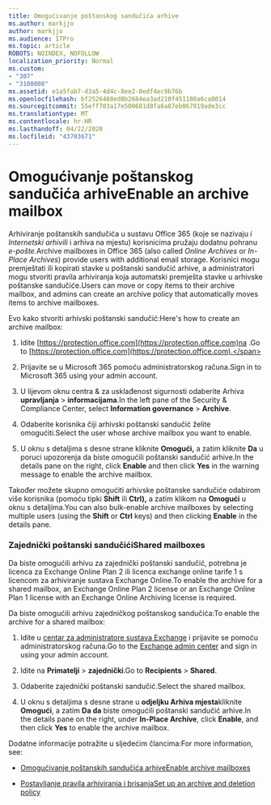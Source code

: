 ```yaml
---
title: Omogućivanje poštanskog sandučića arhive
ms.author: markjjo
author: markjjo
ms.audience: ITPro
ms.topic: article
ROBOTS: NOINDEX, NOFOLLOW
localization_priority: Normal
ms.custom:
- "307"
- "3100008"
ms.assetid: e1a5fab7-d3a5-4d4c-8ee2-0edf4ec9b76b
ms.openlocfilehash: bf2526460ed8b2684ea3ad210f451180a6ca8014
ms.sourcegitcommit: 55eff703a17e500681d8fa6a87eb067019ade3cc
ms.translationtype: MT
ms.contentlocale: hr-HR
ms.lasthandoff: 04/22/2020
ms.locfileid: "43703671"
---
```

# <a name="enable-an-archive-mailbox"></a><span data-ttu-id="669d6-102">Omogućivanje poštanskog sandučića arhive</span><span class="sxs-lookup"><span data-stu-id="669d6-102">Enable an archive mailbox</span></span>

<span data-ttu-id="669d6-103">Arhiviranje poštanskih sandučića u sustavu Office 365 (koje se nazivaju *i Internetski arhivili* i arhiva na mjestu) korisnicima pružaju dodatnu pohranu *e-pošte.*</span><span class="sxs-lookup"><span data-stu-id="669d6-103">Archive mailboxes in Office 365 (also called *Online Archives* or *In-Place Archives*) provide users with additional email storage.</span></span> <span data-ttu-id="669d6-104">Korisnici mogu premještati ili kopirati stavke u poštanski sandučić arhive, a administratori mogu stvoriti pravila arhiviranja koja automatski premješta stavke u arhivske poštanske sandučiće.</span><span class="sxs-lookup"><span data-stu-id="669d6-104">Users can move or copy items to their archive mailbox, and admins can create an archive policy that automatically moves items to archive mailboxes.</span></span>
  
<span data-ttu-id="669d6-105">Evo kako stvoriti arhivski poštanski sandučić:</span><span class="sxs-lookup"><span data-stu-id="669d6-105">Here's how to create an archive mailbox:</span></span>
  
1. <span data-ttu-id="669d6-106">Idite [https://protection.office.com](https://protection.office.com)na .</span><span class="sxs-lookup"><span data-stu-id="669d6-106">Go to [https://protection.office.com](https://protection.office.com).</span></span>

2. <span data-ttu-id="669d6-107">Prijavite se u Microsoft 365 pomoću administratorskog računa.</span><span class="sxs-lookup"><span data-stu-id="669d6-107">Sign in to Microsoft 365 using your admin account.</span></span>

3. <span data-ttu-id="669d6-108">U lijevom oknu centra &amp; za usklađenost sigurnosti odaberite Arhiva **upravljanja** \> **informacijama**.</span><span class="sxs-lookup"><span data-stu-id="669d6-108">In the left pane of the Security &amp; Compliance Center, select **Information governance** \> **Archive**.</span></span>

4. <span data-ttu-id="669d6-109">Odaberite korisnika čiji arhivski poštanski sandučić želite omogućiti.</span><span class="sxs-lookup"><span data-stu-id="669d6-109">Select the user whose archive mailbox you want to enable.</span></span>

5. <span data-ttu-id="669d6-110">U oknu s detaljima s desne strane kliknite **Omogući,** a zatim kliknite **Da** u poruci upozorenja da biste omogućili poštanski sandučić arhive.</span><span class="sxs-lookup"><span data-stu-id="669d6-110">In the details pane on the right, click **Enable** and then click **Yes** in the warning message to enable the archive mailbox.</span></span>

<span data-ttu-id="669d6-111">Također možete skupno omogućiti arhivske poštanske sandučiće odabirom više korisnika (pomoću tipki **Shift** ili **Ctrl),** a zatim klikom na **Omogući** u oknu s detaljima.</span><span class="sxs-lookup"><span data-stu-id="669d6-111">You can also bulk-enable archive mailboxes by selecting multiple users (using the **Shift** or **Ctrl** keys) and then clicking **Enable** in the details pane.</span></span>
  
### <a name="shared-mailboxes"></a><span data-ttu-id="669d6-112">Zajednički poštanski sandučići</span><span class="sxs-lookup"><span data-stu-id="669d6-112">Shared mailboxes</span></span>

<span data-ttu-id="669d6-113">Da biste omogućili arhivu za zajednički poštanski sandučić, potrebna je licenca za Exchange Online Plan 2 ili licenca exchange online tarife 1 s licencom za arhiviranje sustava Exchange Online.</span><span class="sxs-lookup"><span data-stu-id="669d6-113">To enable the archive for a shared mailbox, an Exchange Online Plan 2 license or an Exchange Online Plan 1 license with an Exchange Online Archiving license is required.</span></span>  

<span data-ttu-id="669d6-114">Da biste omogućili arhivu zajedničkog poštanskog sandučića:</span><span class="sxs-lookup"><span data-stu-id="669d6-114">To enable the archive for a shared mailbox:</span></span>

1. <span data-ttu-id="669d6-115">Idite u [centar za administratore sustava Exchange](https://outlook.office365.com/ecp) i prijavite se pomoću administratorskog računa.</span><span class="sxs-lookup"><span data-stu-id="669d6-115">Go to the [Exchange admin center](https://outlook.office365.com/ecp) and sign in using your admin account.</span></span>

2. <span data-ttu-id="669d6-116">Idite na **Primatelji** > **zajednički**.</span><span class="sxs-lookup"><span data-stu-id="669d6-116">Go to **Recipients** > **Shared**.</span></span>

3. <span data-ttu-id="669d6-117">Odaberite zajednički poštanski sandučić.</span><span class="sxs-lookup"><span data-stu-id="669d6-117">Select the shared mailbox.</span></span>

4. <span data-ttu-id="669d6-118">U oknu s detaljima s desne strane u **odjeljku Arhiva mjesta**kliknite **Omogući**, a zatim **Da da** biste omogućili poštanski sandučić arhive.</span><span class="sxs-lookup"><span data-stu-id="669d6-118">In the details pane on the right, under **In-Place Archive**, click **Enable**, and then click **Yes** to enable the archive mailbox.</span></span>

<span data-ttu-id="669d6-119">Dodatne informacije potražite u sljedećim člancima:</span><span class="sxs-lookup"><span data-stu-id="669d6-119">For more information, see:</span></span>
  
- [<span data-ttu-id="669d6-120">Omogućivanje poštanskih sandučića arhive</span><span class="sxs-lookup"><span data-stu-id="669d6-120">Enable archive mailboxes</span></span>](https://docs.microsoft.com/office365/securitycompliance/enable-archive-mailboxes)

- [<span data-ttu-id="669d6-121">Postavljanje pravila arhiviranja i brisanja</span><span class="sxs-lookup"><span data-stu-id="669d6-121">Set up an archive and deletion policy</span></span>](https://docs.microsoft.com//office365/securitycompliance/set-up-an-archive-and-deletion-policy-for-mailboxes)
